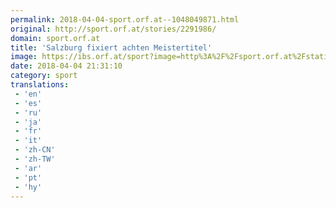 ```yaml
---
permalink: 2018-04-04-sport.orf.at--1048049871.html
original: http://sport.orf.at/stories/2291986/
domain: sport.orf.at
title: 'Salzburg fixiert achten Meistertitel'
image: https://ibs.orf.at/sport?image=http%3A%2F%2Fsport.orf.at%2Fstatic%2Fimages%2Fsite%2Fsport%2F20180414%2Feishockey_ebel_semifinale_linz_salzburg_spiel_6_pure_g.2436677.jpg
date: 2018-04-04 21:31:10
category: sport
translations: 
 - 'en'
 - 'es'
 - 'ru'
 - 'ja'
 - 'fr'
 - 'it'
 - 'zh-CN'
 - 'zh-TW'
 - 'ar'
 - 'pt'
 - 'hy'
---
```


